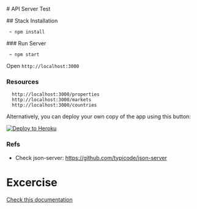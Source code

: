 # API Server Test

## Stack Installation

```
 ~ npm install
```

### Run Server

```
 ~ npm start
```

Open `http://localhost:3000`

### Resources

```
  http://localhost:3000/properties
  http://localhost:3000/markets
  http://localhost:3000/countries
```

Alternatively, you can deploy your own copy of the app using this button:

[![Deploy to Heroku](https://www.herokucdn.com/deploy/button.png)](https://heroku.com/deploy)

### Refs
 * Check json-server: https://github.com/typicode/json-server


# Excercise 

[Check this documentation](./docs/stories.txt)